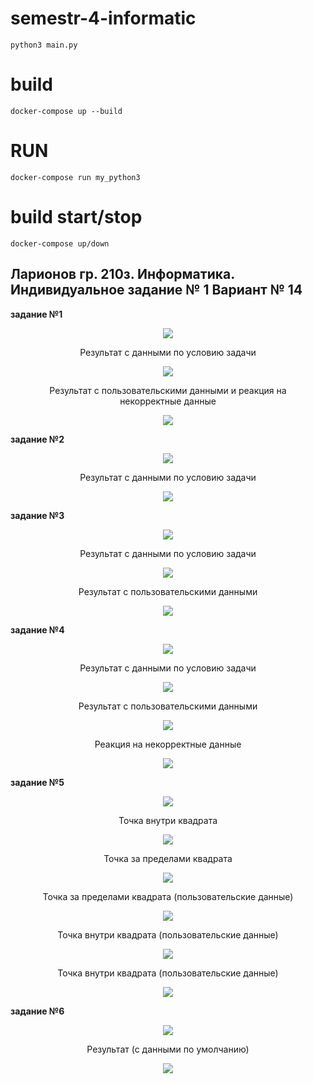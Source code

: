 # semestr-4-informatic
    python3 main.py

# build
    docker-compose up --build

# RUN
    docker-compose run my_python3

# build start/stop
    docker-compose up/down

## Ларионов гр. 210з. Информатика. Индивидуальное задание № 1 Вариант № 14

**задание №1**
<figure>
   <p align="center">
      <img src="https://github.com/dr-number/semestr-4-informatic/blob/main/for_read_me/ex_1/info.png">
   </p>
</figure>

<figure>
   <p align="center">Результат с данными по условию задачи</p>
   <p align="center">
      <img src="https://github.com/dr-number/semestr-4-informatic/blob/main/for_read_me/ex_1/standart.png">
   </p>
</figure>

<figure>
   <p align="center">Результат с пользовательскими данными и реакция на некорректные данные</p>
   <p align="center">
      <img src="https://github.com/dr-number/semestr-4-informatic/blob/main/for_read_me/ex_1/custom_data.png">
   </p>
</figure>

**задание №2**
<figure>
   <p align="center">
      <img src="https://github.com/dr-number/semestr-4-informatic/blob/main/for_read_me/ex_2/info.png">
   </p>
</figure>

<figure>
   <p align="center">Результат с данными по условию задачи</p>
   <p align="center">
      <img src="https://github.com/dr-number/semestr-4-informatic/blob/main/for_read_me/ex_2/standart.png">
   </p>
</figure>

**задание №3**
<figure>
   <p align="center">
      <img src="https://github.com/dr-number/semestr-4-informatic/blob/main/for_read_me/ex_3/info.png">
   </p>
</figure>

<figure>
   <p align="center">Результат с данными по условию задачи</p>
   <p align="center">
      <img src="https://github.com/dr-number/semestr-4-informatic/blob/main/for_read_me/ex_3/standart.png">
   </p>
</figure>

<figure>
   <p align="center">Результат с пользовательскими данными</p>
   <p align="center">
      <img src="https://github.com/dr-number/semestr-4-informatic/blob/main/for_read_me/ex_3/custom_data.png">
   </p>
</figure>

**задание №4**
<figure>
   <p align="center">
      <img src="https://github.com/dr-number/semestr-4-informatic/blob/main/for_read_me/ex_4/info.png">
   </p>
</figure>

<figure>
   <p align="center">Результат с данными по условию задачи</p>
   <p align="center">
      <img src="https://github.com/dr-number/semestr-4-informatic/blob/main/for_read_me/ex_4/standart.png">
   </p>
</figure>

<figure>
   <p align="center">Результат с пользовательскими данными</p>
   <p align="center">
      <img src="https://github.com/dr-number/semestr-4-informatic/blob/main/for_read_me/ex_4/custom_data.png">
   </p>
</figure>

<figure>
   <p align="center">Реакция на некорректные данные</p>
   <p align="center">
      <img src="https://github.com/dr-number/semestr-4-informatic/blob/main/for_read_me/ex_4/error_custom_data.png">
   </p>
</figure>

**задание №5**
<figure>
   <p align="center">
      <img src="https://github.com/dr-number/semestr-4-informatic/blob/main/for_read_me/ex_5/info.png">
   </p>
</figure>

<figure>
   <p align="center">Точка внутри квадрата</p>
   <p align="center">
      <img src="https://github.com/dr-number/semestr-4-informatic/blob/main/for_read_me/ex_5/option1.png">
   </p>
</figure>

<figure>
   <p align="center">Точка за пределами квадрата</p>
   <p align="center">
      <img src="https://github.com/dr-number/semestr-4-informatic/blob/main/for_read_me/ex_5/option2.png">
   </p>
</figure>

<figure>
   <p align="center">Точка за пределами квадрата (пользовательские данные)</p>
   <p align="center">
      <img src="https://github.com/dr-number/semestr-4-informatic/blob/main/for_read_me/ex_5/option4.png">
   </p>
</figure>

<figure>
   <p align="center">Точка внутри квадрата (пользовательские данные)</p>
   <p align="center">
      <img src="https://github.com/dr-number/semestr-4-informatic/blob/main/for_read_me/ex_5/option3.png">
   </p>
</figure>

<figure>
   <p align="center">Точка внутри квадрата (пользовательские данные)</p>
   <p align="center">
      <img src="https://github.com/dr-number/semestr-4-informatic/blob/main/for_read_me/ex_5/option5.png">
   </p>
</figure>

**задание №6**
<figure>
   <p align="center">
      <img src="https://github.com/dr-number/semestr-4-informatic/blob/main/for_read_me/ex_6/info.png">
   </p>
</figure>

<figure>
   <p align="center">Результат (с данными по умолчанию)</p>
   <p align="center">
      <img src="https://github.com/dr-number/semestr-4-informatic/blob/main/for_read_me/ex_6/standart.png">
   </p>
</figure>